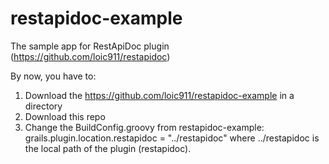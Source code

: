 restapidoc-example
==================

The sample app for RestApiDoc plugin (https://github.com/loic911/restapidoc)

By now, you have to:
1. Download the https://github.com/loic911/restapidoc-example in a directory
2. Download this repo
3. Change the BuildConfig.groovy from restapidoc-example: 
grails.plugin.location.restapidoc = "../restapidoc" where ../restapidoc is the local path of the plugin (restapidoc).
